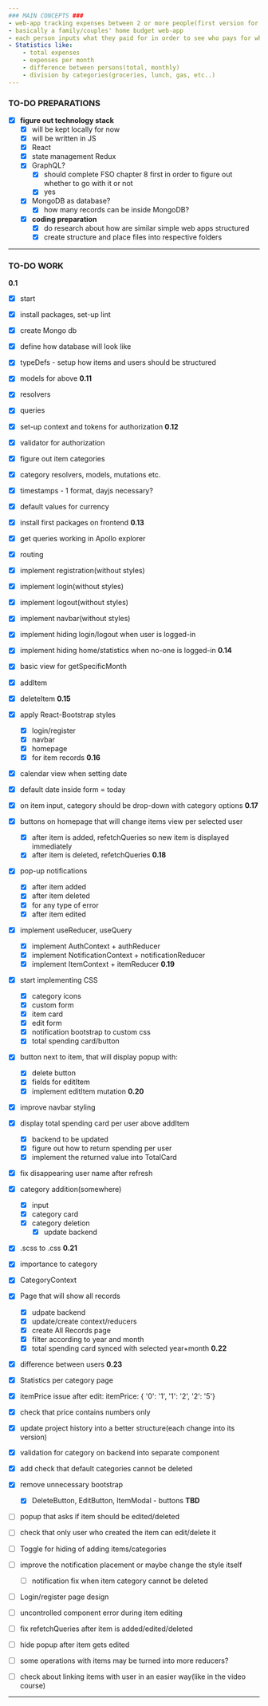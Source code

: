 ```yaml
---
### MAIN CONCEPTS ###
- web-app tracking expenses between 2 or more people(first version for two)
- basically a family/couples' home budget web-app
- each person inputs what they paid for in order to see who pays for what
- Statistics like:
    - total expenses
    - expenses per month
    - difference between persons(total, monthly)
    - division by categories(groceries, lunch, gas, etc..)
---
```


### TO-DO PREPARATIONS

- [x] **figure out technology stack**
  - [x] will be kept locally for now
  - [x] will be written in JS
  - [x] React
  - [x] state management Redux
  - [x] GraphQL?
    - [x] should complete FSO chapter 8 first in order to figure out whether to go with it or not
    - [x] yes
  - [x] MongoDB as database?
    - [x] how many records can be inside MongoDB?
  - [x] **coding preparation**
    - [x] do research about how are similar simple web apps structured
    - [x] create structure and place files into respective folders

---

### TO-DO WORK

**0.1**
- [x] start
- [x] install packages, set-up lint
- [x] create Mongo db
- [x] define how database will look like
- [x] typeDefs - setup how items and users should be structured
- [x] models for above
**0.11**
- [x] resolvers
- [x] queries
- [x] set-up context and tokens for authorization
**0.12**
- [x] validator for authorization
- [x] figure out item categories
- [x] category resolvers, models, mutations etc.
- [x] timestamps - 1 format, dayjs necessary?
- [x] default values for currency
- [x] install first packages on frontend
**0.13**
- [x] get queries working in Apollo explorer
- [x] routing
- [x] implement registration(without styles)
- [x] implement login(without styles)
- [x] implement logout(without styles)
- [x] implement navbar(without styles)
- [x] implement hiding login/logout when user is logged-in
- [x] implement hiding home/statistics when no-one is logged-in
**0.14**
- [x] basic view for getSpecificMonth
- [x] addItem
- [x] deleteItem
**0.15**
- [x] apply React-Bootstrap styles
  - [x] login/register
  - [x] navbar
  - [x] homepage
  - [x] for item records
**0.16**
- [x] calendar view when setting date
- [x] default date inside form = today
- [x] on item input, category should be drop-down with category options
**0.17**
- [x] buttons on homepage that will change items view per selected user
  - [x] after item is added, refetchQueries so new item is displayed immediately
  - [x] after item is deleted, refetchQueries
**0.18**
- [x] pop-up notifications
  - [x] after item added
  - [x] after item deleted
  - [x] for any type of error
  - [x] after item edited
- [x] implement useReducer, useQuery
  - [x] implement AuthContext + authReducer
  - [x] implement NotificationContext + notificationReducer
  - [x] implement ItemContext + itemReducer
**0.19**
- [x] start implementing CSS
  - [x] category icons
  - [x] custom form
  - [x] item card
  - [x] edit form
  - [x] notification bootstrap to custom css
  - [x] total spending card/button
- [x] button next to item, that will display popup with:
  - [x] delete button
  - [x] fields for editItem
  - [x] implement editItem mutation
**0.20**
- [x] improve navbar styling
- [x] display total spending card per user above addItem
  - [x] backend to be updated
  - [x] figure out how to return spending per user
  - [x] implement the returned value into TotalCard
- [x] fix disappearing user name after refresh
- [x] category addition(somewhere)
  - [x] input
  - [x] category card
  - [x] category deletion
    - [x] update backend
- [x] .scss to .css
**0.21**
- [x] importance to category
- [x] CategoryContext
- [x] Page that will show all records
  - [x] udpate backend
  - [x] update/create context/reducers
  - [x] create All Records page
  - [x] filter according to year and month
  - [x] total spending card synced with selected year+month
**0.22**
- [x] difference between users
**0.23**
- [x] Statistics per category page
- [x] itemPrice issue after edit: itemPrice: { '0': '1', '1': '2', '2': '5'}
- [x] check that price contains numbers only
- [x] update project history into a better structure(each change into its version)
- [x] validation for category on backend into separate component
- [x] add check that default categories cannot be deleted
- [x] remove unnecessary bootstrap
  - [x] DeleteButton, EditButton, ItemModal - buttons
**TBD**
- [ ] popup that asks if item should be edited/deleted
- [ ] check that only user who created the item can edit/delete it
- [ ] Toggle for hiding of adding items/categories
- [ ] improve the notification placement or maybe change the style itself
  - [ ] notification fix when item category cannot be deleted
- [ ] Login/register page design

- [ ] uncontrolled component error during item editing
- [ ] fix refetchQueries after item is added/edited/deleted
- [ ] hide popup after item gets edited

- [ ] some operations with items may be turned into more reducers?
- [ ] check about linking items with user in an easier way(like in the video course)

---
